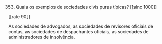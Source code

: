 353. Quais os exemplos de sociedades civis puras típicas?
[[slnc 1000]]

[[rate 90]]

As sociedades de advogados, as sociedades de revisores oficiais de contas, as sociedades de despachantes
oficiais, as sociedades de administradores de insolvência.
